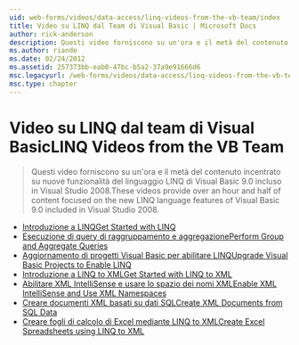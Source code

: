 ```yaml
---
uid: web-forms/videos/data-access/linq-videos-from-the-vb-team/index
title: Video su LINQ dal Team di Visual Basic | Microsoft Docs
author: rick-anderson
description: Questi video forniscono su un'ora e il metà del contenuto incentrato su nuove funzionalità del linguaggio LINQ di Visual Basic 9.0 incluso in Visual Studio 2008.
ms.author: riande
ms.date: 02/24/2012
ms.assetid: 257373bb-eab0-47bc-b5a2-37a9e91666d6
msc.legacyurl: /web-forms/videos/data-access/linq-videos-from-the-vb-team
msc.type: chapter
---
```

<a name="linq-videos-from-the-vb-team"></a><span data-ttu-id="47af1-103">Video su LINQ dal team di Visual Basic</span><span class="sxs-lookup"><span data-stu-id="47af1-103">LINQ Videos from the VB Team</span></span>
====================
> <span data-ttu-id="47af1-104">Questi video forniscono su un'ora e il metà del contenuto incentrato su nuove funzionalità del linguaggio LINQ di Visual Basic 9.0 incluso in Visual Studio 2008.</span><span class="sxs-lookup"><span data-stu-id="47af1-104">These videos provide over an hour and half of content focused on the new LINQ language features of Visual Basic 9.0 included in Visual Studio 2008.</span></span>


- [<span data-ttu-id="47af1-105">Introduzione a LINQ</span><span class="sxs-lookup"><span data-stu-id="47af1-105">Get Started with LINQ</span></span>](how-do-i-get-started-with-linq.md)
- [<span data-ttu-id="47af1-106">Esecuzione di query di raggruppamento e aggregazione</span><span class="sxs-lookup"><span data-stu-id="47af1-106">Perform Group and Aggregate Queries</span></span>](how-do-i-perform-group-and-aggregate-queries.md)
- [<span data-ttu-id="47af1-107">Aggiornamento di progetti Visual Basic per abilitare LINQ</span><span class="sxs-lookup"><span data-stu-id="47af1-107">Upgrade Visual Basic Projects to Enable LINQ</span></span>](how-do-i-upgrade-visual-basic-projects-to-enable-linq.md)
- [<span data-ttu-id="47af1-108">Introduzione a LINQ to XML</span><span class="sxs-lookup"><span data-stu-id="47af1-108">Get Started with LINQ to XML</span></span>](how-do-i-get-started-with-linq-to-xml.md)
- [<span data-ttu-id="47af1-109">Abilitare XML IntelliSense e usare lo spazio dei nomi XML</span><span class="sxs-lookup"><span data-stu-id="47af1-109">Enable XML IntelliSense and Use XML Namespaces</span></span>](how-do-i-enable-xml-intellisense-and-use-xml-namespaces.md)
- [<span data-ttu-id="47af1-110">Creare documenti XML basati su dati SQL</span><span class="sxs-lookup"><span data-stu-id="47af1-110">Create XML Documents from SQL Data</span></span>](how-do-i-create-xml-documents-from-sql-data.md)
- [<span data-ttu-id="47af1-111">Creare fogli di calcolo di Excel mediante LINQ to XML</span><span class="sxs-lookup"><span data-stu-id="47af1-111">Create Excel Spreadsheets using LINQ to XML</span></span>](how-do-i-create-excel-spreadsheets-using-linq-to-xml.md)
